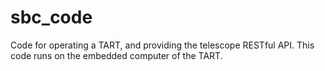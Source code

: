 # sbc_code

Code for operating a TART, and providing the telescope RESTful API. This code runs on the embedded computer of the TART.
